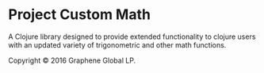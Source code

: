 # Project Custom Math

A Clojure library designed to provide extended functionality to clojure users with an updated variety of trigonometric and other math functions.

Copyright © 2016 Graphene Global LP. 
